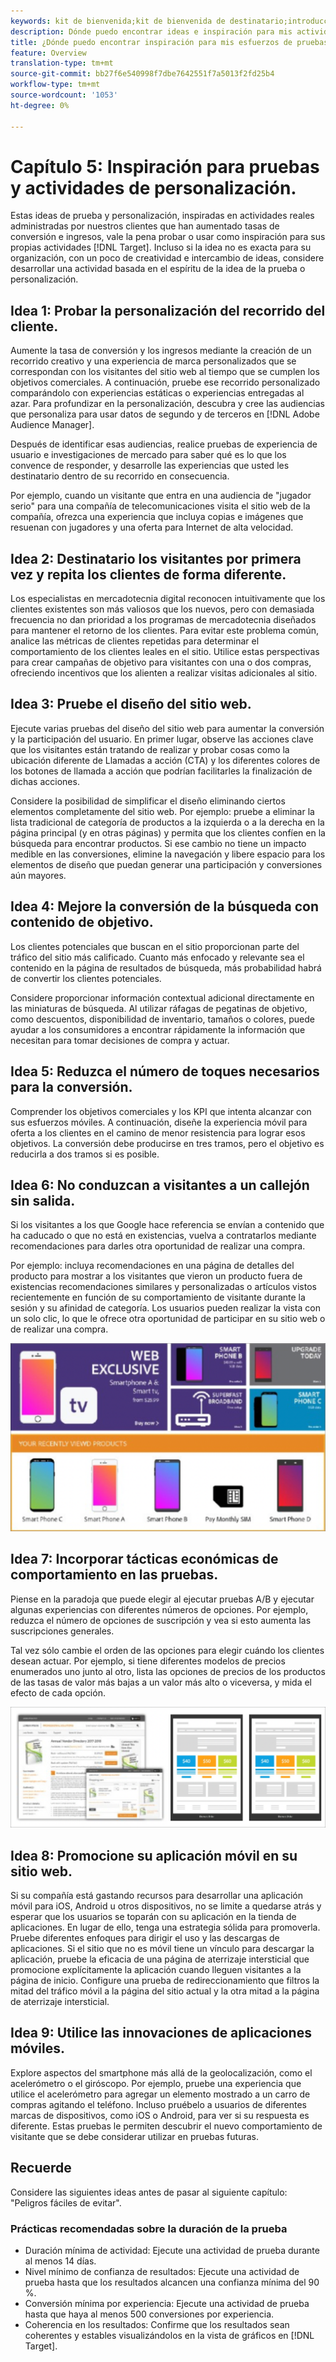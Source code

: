 ```yaml
---
keywords: kit de bienvenida;kit de bienvenida de destinatario;introducción;introducción;introducción
description: Dónde puedo encontrar ideas e inspiración para mis actividades de pruebas y personalización con Adobe Target.
title: ¿Dónde puedo encontrar inspiración para mis esfuerzos de pruebas y personalización?
feature: Overview
translation-type: tm+mt
source-git-commit: bb27f6e540998f7dbe7642551f7a5013f2fd25b4
workflow-type: tm+mt
source-wordcount: '1053'
ht-degree: 0%

---
```



# Capítulo 5: Inspiración para pruebas y actividades de personalización.

Estas ideas de prueba y personalización, inspiradas en actividades reales administradas por nuestros clientes que han aumentado tasas de conversión e ingresos, vale la pena probar o usar como inspiración para sus propias actividades [!DNL Target]. Incluso si la idea no es exacta para su organización, con un poco de creatividad e intercambio de ideas, considere desarrollar una actividad basada en el espíritu de la idea de la prueba o personalización.

## Idea 1: Probar la personalización del recorrido del cliente.

Aumente la tasa de conversión y los ingresos mediante la creación de un recorrido creativo y una experiencia de marca personalizados que se correspondan con los visitantes del sitio web al tiempo que se cumplen los objetivos comerciales. A continuación, pruebe ese recorrido personalizado comparándolo con experiencias estáticas o experiencias entregadas al azar. Para profundizar en la personalización, descubra y cree las audiencias que personaliza para usar datos de segundo y de terceros en [!DNL Adobe Audience Manager].

Después de identificar esas audiencias, realice pruebas de experiencia de usuario e investigaciones de mercado para saber qué es lo que los convence de responder, y desarrolle las experiencias que usted les destinatario dentro de su recorrido en consecuencia.

Por ejemplo, cuando un visitante que entra en una audiencia de &quot;jugador serio&quot; para una compañía de telecomunicaciones visita el sitio web de la compañía, ofrezca una experiencia que incluya copias e imágenes que resuenan con jugadores y una oferta para Internet de alta velocidad.

## Idea 2: Destinatario los visitantes por primera vez y repita los clientes de forma diferente.

Los especialistas en mercadotecnia digital reconocen intuitivamente que los clientes existentes son más valiosos que los nuevos, pero con demasiada frecuencia no dan prioridad a los programas de mercadotecnia diseñados para mantener el retorno de los clientes. Para evitar este problema común, analice las métricas de clientes repetidas para determinar el comportamiento de los clientes leales en el sitio. Utilice estas perspectivas para crear campañas de objetivo para visitantes con una o dos compras, ofreciendo incentivos que los alienten a realizar visitas adicionales al sitio.

## Idea 3: Pruebe el diseño del sitio web.

Ejecute varias pruebas del diseño del sitio web para aumentar la conversión y la participación del usuario. En primer lugar, observe las acciones clave que los visitantes están tratando de realizar y probar cosas como la ubicación diferente de Llamadas a acción (CTA) y los diferentes colores de los botones de llamada a acción que podrían facilitarles la finalización de dichas acciones.

Considere la posibilidad de simplificar el diseño eliminando ciertos elementos completamente del sitio web. Por ejemplo: pruebe a eliminar la lista tradicional de categoría de productos a la izquierda o a la derecha en la página principal (y en otras páginas) y permita que los clientes confíen en la búsqueda para encontrar productos. Si ese cambio no tiene un impacto medible en las conversiones, elimine la navegación y libere espacio para los elementos de diseño que puedan generar una participación y conversiones aún mayores.

## Idea 4: Mejore la conversión de la búsqueda con contenido de objetivo.

Los clientes potenciales que buscan en el sitio proporcionan parte del tráfico del sitio más calificado. Cuanto más enfocado y relevante sea el contenido en la página de resultados de búsqueda, más probabilidad habrá de convertir los clientes potenciales.

Considere proporcionar información contextual adicional directamente en las miniaturas de búsqueda. Al utilizar ráfagas de pegatinas de objetivo, como descuentos, disponibilidad de inventario, tamaños o colores, puede ayudar a los consumidores a encontrar rápidamente la información que necesitan para tomar decisiones de compra y actuar.

## Idea 5: Reduzca el número de toques necesarios para la conversión.

Comprender los objetivos comerciales y los KPI que intenta alcanzar con sus esfuerzos móviles. A continuación, diseñe la experiencia móvil para oferta a los clientes en el camino de menor resistencia para lograr esos objetivos. La conversión debe producirse en tres tramos, pero el objetivo es reducirla a dos tramos si es posible.

## Idea 6: No conduzcan a visitantes a un callejón sin salida.

Si los visitantes a los que Google hace referencia se envían a contenido que ha caducado o que no está en existencias, vuelva a contratarlos mediante recomendaciones para darles otra oportunidad de realizar una compra.

Por ejemplo: incluya recomendaciones en una página de detalles del producto para mostrar a los visitantes que vieron un producto fuera de existencias recomendaciones similares y personalizadas o artículos vistos recientemente en función de su comportamiento de visitante durante la sesión y su afinidad de categoría. Los usuarios pueden realizar la vista con un solo clic, lo que le ofrece otra oportunidad de participar en su sitio web o de realizar una compra.

![Ilustración de Recommendations](/help/c-intro/assets/recs-illustration.png)

## Idea 7: Incorporar tácticas económicas de comportamiento en las pruebas.

Piense en la paradoja que puede elegir al ejecutar pruebas A/B y ejecutar algunas experiencias con diferentes números de opciones. Por ejemplo, reduzca el número de opciones de suscripción y vea si esto aumenta las suscripciones generales.

Tal vez sólo cambie el orden de las opciones para elegir cuándo los clientes desean actuar. Por ejemplo, si tiene diferentes modelos de precios enumerados uno junto al otro, lista las opciones de precios de los productos de las tasas de valor más bajas a un valor más alto o viceversa, y mida el efecto de cada opción.

![Ejemplo de tácticas conductuales](/help/c-intro/assets/behavioral.png)

## Idea 8: Promocione su aplicación móvil en su sitio web.

Si su compañía está gastando recursos para desarrollar una aplicación móvil para iOS, Android u otros dispositivos, no se limite a quedarse atrás y esperar que los usuarios se toparán con su aplicación en la tienda de aplicaciones. En lugar de ello, tenga una estrategia sólida para promoverla. Pruebe diferentes enfoques para dirigir el uso y las descargas de aplicaciones. Si el sitio que no es móvil tiene un vínculo para descargar la aplicación, pruebe la eficacia de una página de aterrizaje intersticial que promocione explícitamente la aplicación cuando lleguen visitantes a la página de inicio. Configure una prueba de redireccionamiento que filtros la mitad del tráfico móvil a la página del sitio actual y la otra mitad a la página de aterrizaje intersticial.

## Idea 9: Utilice las innovaciones de aplicaciones móviles.

Explore aspectos del smartphone más allá de la geolocalización, como el acelerómetro o el giróscopo. Por ejemplo, pruebe una experiencia que utilice el acelerómetro para agregar un elemento mostrado a un carro de compras agitando el teléfono. Incluso pruébelo a usuarios de diferentes marcas de dispositivos, como iOS o Android, para ver si su respuesta es diferente. Estas pruebas le permiten descubrir el nuevo comportamiento de visitante que se debe considerar utilizar en pruebas futuras.

## Recuerde

Considere las siguientes ideas antes de pasar al siguiente capítulo: &quot;Peligros fáciles de evitar&quot;.

### Prácticas recomendadas sobre la duración de la prueba

* Duración mínima de actividad: Ejecute una actividad de prueba durante al menos 14 días.
* Nivel mínimo de confianza de resultados: Ejecute una actividad de prueba hasta que los resultados alcancen una confianza mínima del 90 %.
* Conversión mínima por experiencia: Ejecute una actividad de prueba hasta que haya al menos 500 conversiones por experiencia.
* Coherencia en los resultados: Confirme que los resultados sean coherentes y estables visualizándolos en la vista de gráficos en [!DNL Target].